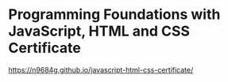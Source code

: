 # Programming Foundations with JavaScript, HTML and CSS Certificate
https://n9684g.github.io/javascript-html-css-certificate/
